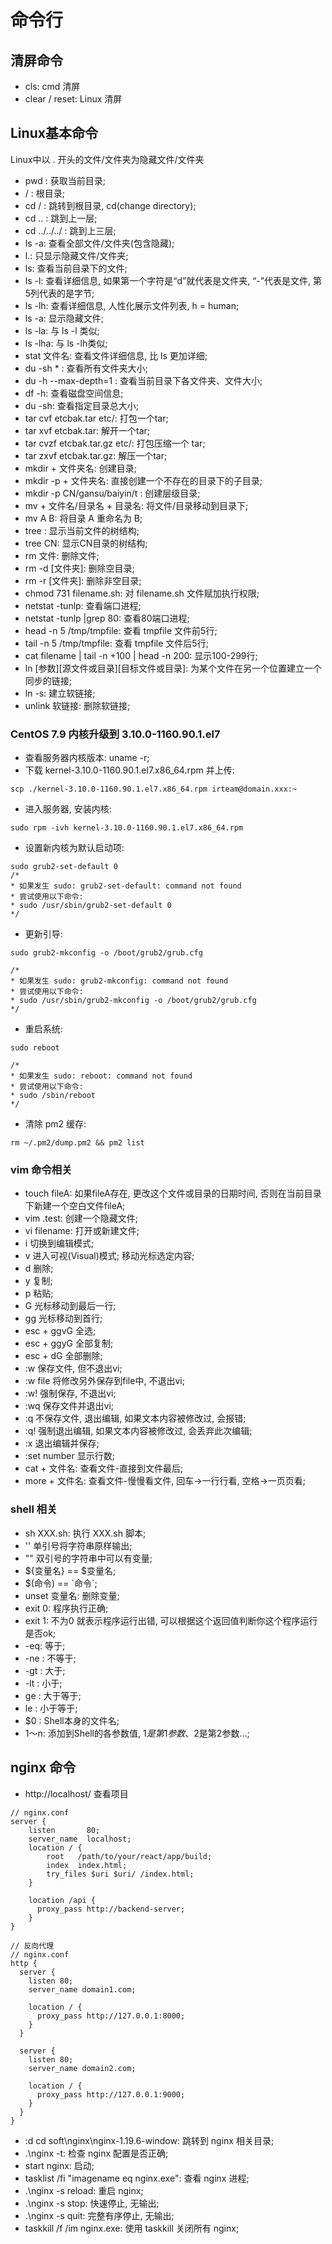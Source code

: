 # 命令行
## 清屏命令
- cls: cmd 清屏
- clear / reset: Linux 清屏
## Linux基本命令
Linux中以 . 开头的文件/文件夹为隐藏文件/文件夹
- pwd : 获取当前目录;
- / : 根目录;
- cd / : 跳转到根目录, cd(change directory);
- cd .. : 跳到上一层;
- cd ../../../ : 跳到上三层;
- ls -a: 查看全部文件/文件夹(包含隐藏);
- l.: 只显示隐藏文件/文件夹;
- ls: 查看当前目录下的文件;
- ls -l: 查看详细信息, 如果第一个字符是“d”就代表是文件夹, “-”代表是文件, 第5列代表的是字节;
- ls -lh: 查看详细信息, 人性化展示文件列表, h = human;
- ls -a: 显示隐藏文件;
- ls -la: 与 ls -l 类似;
- ls -lha: 与 ls -lh类似;
- stat 文件名: 查看文件详细信息, 比 ls 更加详细;
- du -sh * :  查看所有文件夹大小;
- du -h --max-depth=1 : 查看当前目录下各文件夹、文件大小;
- df -h: 查看磁盘空间信息;
- du -sh: 查看指定目录总大小;
- tar cvf etcbak.tar etc/:   打包一个tar;
- tar xvf etcbak.tar: 解开一个tar;
- tar cvzf etcbak.tar.gz etc/:  打包压缩一个 tar;
- tar zxvf etcbak.tar.gz:   解压一个tar;
- mkdir + 文件夹名: 创建目录;
- mkdir -p + 文件夹名: 直接创建一个不存在的目录下的子目录;
- mkdir -p CN/gansu/baiyin/t : 创建层级目录;
- mv + 文件名/目录名 + 目录名: 将文件/目录移动到目录下;
- mv A B: 将目录 A 重命名为 B;
- tree : 显示当前文件的树结构;
- tree CN: 显示CN目录的树结构;
- rm 文件: 删除文件;
- rm -d [文件夹]: 删除空目录;
- rm -r [文件夹]: 删除非空目录;
- chmod 731 filename.sh: 对 filename.sh 文件赋加执行权限; 
- netstat -tunlp: 查看端口进程;
- netstat -tunlp |grep 80: 查看80端口进程;
- head -n 5 /tmp/tmpfile: 查看 tmpfile 文件前5行;
- tail -n 5 /tmp/tmpfile: 查看 tmpfile 文件后5行;
- cat filename | tail -n +100 | head -n 200: 显示100-299行;
- ln [参数][源文件或目录][目标文件或目录]: 为某个文件在另一个位置建立一个同步的链接;
- ln -s: 建立软链接;
- unlink 软链接: 删除软链接;

### CentOS 7.9 内核升级到 3.10.0-1160.90.1.el7
- 查看服务器内核版本: uname -r;
- 下载 kernel-3.10.0-1160.90.1.el7.x86_64.rpm 并上传:
```
scp ./kernel-3.10.0-1160.90.1.el7.x86_64.rpm irteam@domain.xxx:~
```
- 进入服务器, 安装内核:
```
sudo rpm -ivh kernel-3.10.0-1160.90.1.el7.x86_64.rpm
```
- 设置新内核为默认启动项:
```
sudo grub2-set-default 0
/*
* 如果发生 sudo: grub2-set-default: command not found
* 尝试使用以下命令: 
* sudo /usr/sbin/grub2-set-default 0
*/
```
- 更新引导:
```
sudo grub2-mkconfig -o /boot/grub2/grub.cfg

/*
* 如果发生 sudo: grub2-mkconfig: command not found
* 尝试使用以下命令: 
* sudo /usr/sbin/grub2-mkconfig -o /boot/grub2/grub.cfg
*/
```
- 重启系统:
```
sudo reboot

/*
* 如果发生 sudo: reboot: command not found
* 尝试使用以下命令: 
* sudo /sbin/reboot
*/
```
- 清除 pm2 缓存:
```
rm ~/.pm2/dump.pm2 && pm2 list
```

### vim 命令相关
- touch fileA: 如果fileA存在, 更改这个文件或目录的日期时间, 否则在当前目录下新建一个空白文件fileA;
- vim .test: 创建一个隐藏文件;
- vi filename: 打开或新建文件;
- i  切换到编辑模式;
- v  进入可视(Visual)模式; 移动光标选定内容;
- d  删除;
- y  复制;
- p  粘贴;
- G  光标移动到最后一行;
- gg  光标移动到首行;
- esc + ggvG  全选;
- esc + ggyG  全部复制;
- esc + dG  全部删除;
- :w  保存文件, 但不退出vi;
- :w file  将修改另外保存到file中, 不退出vi;
- :w!  强制保存, 不退出vi;
- :wq  保存文件并退出vi;
- :q  不保存文件, 退出编辑, 如果文本内容被修改过, 会报错;
- :q!  强制退出编辑, 如果文本内容被修改过, 会丢弃此次编辑;
- :x  退出编辑并保存;
- :set number 显示行数;
- cat + 文件名: 查看文件-直接到文件最后;
- more + 文件名: 查看文件-慢慢看文件, 回车->一行行看, 空格->一页页看;

### shell 相关
- sh XXX.sh: 执行 XXX.sh 脚本;
- ''  单引号将字符串原样输出;
- ""  双引号的字符串中可以有变量;
- ${变量名} == $变量名;
- $(命令) == \`命令`;
- unset 变量名: 删除变量;
- exit 0: 程序执行正确;
- exit 1: 不为0 就表示程序运行出错, 可以根据这个返回值判断你这个程序运行是否ok;
- -eq: 等于;
- -ne : 不等于;
- -gt : 大于;
- -lt : 小于;
- ge : 大于等于;
- le : 小于等于;
- $0 : Shell本身的文件名;
- $1～$n: 添加到Shell的各参数值, $1是第1参数、$2是第2参数…; 

## nginx 命令
- http://localhost/ 查看项目
```
// nginx.conf
server {
    listen       80;
    server_name  localhost;
    location / {
        root   /path/to/your/react/app/build;
        index  index.html;
        try_files $uri $uri/ /index.html;
    }

    location /api {
      proxy_pass http://backend-server;
    }
}
```
```
// 反向代理
// nginx.conf 
http {
  server {
    listen 80;
    server_name domain1.com;

    location / {
      proxy_pass http://127.0.0.1:8000;
    }
  }

  server {
    listen 80;
    server_name domain2.com;

    location / {
      proxy_pass http://127.0.0.1:9000;
    }
  }
}
```
- :d cd soft\nginx\nginx-1.19.6-window: 跳转到 nginx 相关目录;
- .\nginx -t: 检查 nginx 配置是否正确;
- start nginx: 启动;
- tasklist /fi "imagename eq nginx.exe": 查看 nginx 进程;
- .\nginx -s reload: 重启 nginx;
- .\nginx -s stop: 快速停止, 无输出;
- .\nginx -s quit: 完整有序停止, 无输出;
- taskkill /f /im nginx.exe: 使用 taskkill 关闭所有 nginx;

